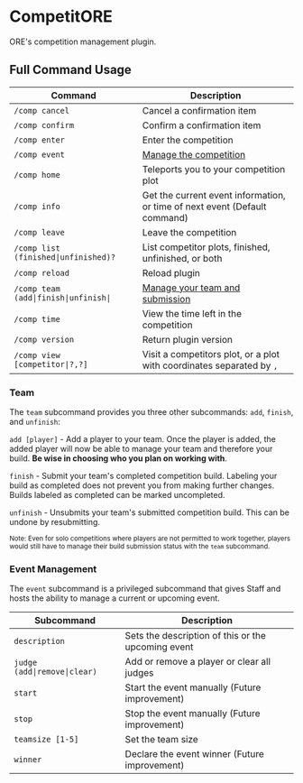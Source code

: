 # CompetitORE

ORE's competition management plugin.

## Full Command Usage

| Command | Description |
| --- | --- |
| `/comp cancel` | Cancel a confirmation item |
| `/comp confirm` | Confirm a confirmation item |
| `/comp enter` | Enter the competition |
| `/comp event` | [Manage the competition](#event-management) |
| `/comp home` | Teleports you to your competition plot |
| `/comp info` | Get the current event information, or time of next event (Default command)|
| `/comp leave` | Leave the competition |
| `/comp list (finished\|unfinished)?` | List competitor plots, finished, unfinished, or both |
| `/comp reload` | Reload plugin |
| `/comp team (add\|finish\|unfinish\|` | [Manage your team and submission](#team) |
| `/comp time` | View the time left in the competition |
| `/comp version` | Return plugin version |
| `/comp view [competitor\|?,?]` | Visit a competitors plot, or a plot with coordinates separated by `,` |

### Team

The `team` subcommand provides you three other subcommands: `add`, `finish`, and `unfinish`:

`add [player]` -  Add a player to your team. Once the player is added, the added player will now be able to manage your team and therefore your build. **Be wise in choosing who you plan on working with**.

`finish` - Submit your team's completed competition build. Labeling your build as completed does not prevent you from making further changes. Builds labeled as completed can be marked uncompleted.

`unfinish` - Unsubmits your team's submitted competition build. This can be undone by resubmitting.

<sub>Note: Even for solo competitions where players are not permitted to work together, players would still have to manage their build submission status with the `team` subcommand.</sub>

### Event Management

The `event` subcommand is a privileged subcommand that gives Staff and hosts the ability to manage a current or upcoming event.

| Subcommand | Description |
| --- | --- |
| `description` | Sets the description of this or the upcoming event |
| `judge (add\|remove\|clear)` | Add or remove a player or clear all judges |
| `start` | Start the event manually (Future improvement) |
| `stop` | Stop the event manually (Future improvement) |
| `teamsize [1-5]` | Set the team size |
| `winner` | Declare the event winner (Future improvement) |
